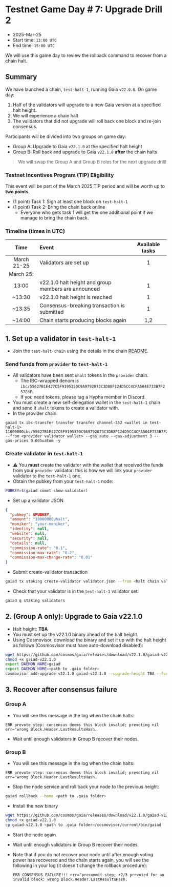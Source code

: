 # Testnet Game Day # 7: Upgrade Drill 2

* 2025-Mar-25
* Start time: `13:00 UTC`
* End time: `15:00 UTC`

We will use this game day to review the rollback command to recover from a chain halt.

## Summary

We have launched a chain, `test-halt-1`, running Gaia `v22.0.0`. On game day:
1. Half of the validators will upgrade to a new Gaia version at a specified halt height.
2. We will experience a chain halt
3. The validators that did not upgrade will roll back one block and re-join consensus.

Participants will be divided into two groups on game day:
* Group A: Upgrade to Gaia `v22.1.0` at the specified halt height
* Group B: Roll back and upgrade to Gaia `v22.1.0` **after** the chain halts

> We will swap the Group A and Group B roles for the next upgrade drill!

### Testnet Incentives Program (TIP) Eligibility

This event will be part of the March 2025 TIP period and will be worth up to **two points**.
* (1 point) Task 1: Sign at least one block on `test-halt-1`
* (1 point) Task 2: Bring the chain back online
  * Everyone who gets task 1 will get the one additional point if we manage to bring the chain back.


### Timeline (times in UTC)

|    Time     | Event                                               | Available tasks |
| :---------: | :-------------------------------------------------- | :-------------: |
| March 21-25 | Validators are set up                               |        1        |
|  March 25:  |                                                     |                 |
|    13:00    | v22.1.0 halt height and group members are announced |        1        |
|   ~13:30    | v22.1.0 halt height is reached                      |        1        |
|   ~13:35    | Consensus-breaking transaction is submitted         |        1        |
|   ~14:00    | Chain starts producing blocks again                 |       1,2       |

## 1. Set up a validator in `test-halt-1`

* Join the `test-halt-chain` using the details in the chain [README](/interchain-security/test-halt-1/README.md).

### Send funds from `provider` to `test-halt-1`

* All validators have been sent `uhalt` tokens in the `provider` chain.
  * The IBC-wrapped denom is `ibc/55627B1E427C5F9195350C9A9792873C3D88F124D5CC4CFA504E733B7F257E6F`.
  * If you need tokens, please tag a Hypha member in Discord.
* You must create a new self-delegation wallet in the `test-halt-1` chain and send it `uhalt` tokens to create a validator with.
* In the provider chain:
```
gaiad tx ibc-transfer transfer transfer channel-352 <wallet in test-halt-1> 11000000ibc/55627B1E427C5F9195350C9A9792873C3D88F124D5CC4CFA504E733B7F257E6F --from <provider validator wallet> --gas auto --gas-adjustment 3 --gas-prices 0.005uatom -y
```

### Create validator in `test-halt-1`

* ⚠️ You **must** create the validator with the wallet that received the funds from your  `provider` validator: this is how we will link your `provider` validator to the `test-halt-1` one.
* Obtain the pubkey from your `test-halt-1` node:
```bash
PUBKEY=$(gaiad comet show-validator)
```
* Set up a validator JSON
```json
{
  "pubkey": $PUBKEY,
  "amount": "10000000uhalt",
  "moniker": "your-moniker",
  "identity": null,
  "website": null,
  "security": null,
  "details": null,
  "commission-rate": "0.1",
  "commission-max-rate": "0.2",
  "commission-max-change-rate": "0.01"
}
```
* Submit create-validator transaction
```bash
gaiad tx staking create-validator validator.json --from <halt chain validator> --gas auto --gas-adjustment 3 --gas-prices 0.005uhalt -y
```

* Check that your validator is in the `test-halt-1` validator set:
```bash
gaiad q staking validators
```

## 2. (Group A only): Upgrade to Gaia v22.1.0
* Halt height: **TBA**
* You must set up the v22.1.0 binary ahead of the halt height.
* Using Cosmovisor, download the binary and set it up with the halt height as follows (Cosmosvisor must have auto-download disabled):
```bash
wget https://github.com/cosmos/gaia/releases/download/v22.1.0/gaiad-v22.1.0-linux-amd64 -O gaiad-v22.1.0
chmod +x gaiad-v22.1.0
export DAEMON_NAME=gaiad
export DAEMON_HOME=<path to .gaia folder>
cosmovisor add-upgrade v22.1.0 gaiad-v22.1.0 --upgrade-height TBA --force
```

## 3. Recover after consensus failure

### Group A

* You will see this message in the log when the chain halts:
```
ERR prevote step: consensus deems this block invalid; prevoting nil err="wrong Block.Header.LastResultsHash.
```
* Wait until enough validators in Group B recover their nodes.

### Group B

* You will see this message in the log when the chain halts:
```
ERR prevote step: consensus deems this block invalid; prevoting nil err="wrong Block.Header.LastResultsHash.
```
* Stop the node service and roll back your node to the previous height:
```bash
gaiad rollback --home <path to .gaia folder>
```
* Install the new binary
```bash
wget https://github.com/cosmos/gaia/releases/download/v22.1.0/gaiad-v22.1.0-linux-amd64 -O gaiad-v22.1.0
chmod +x gaiad-v22.1.0
cp gaiad-v22.1.0 <path to .gaia folder>/cosmovisor/current/bin/gaiad
```
* Start the node again
* Wait until enough validators in Group B recover their nodes.

* Note that if you do not recover your node until after enough voting power has recovered and the chain starts again, you will see the following in your log (it doesn't change the rollback procedure):
   ```
   ERR CONSENSUS FAILURE!!! err="precommit step; +2/3 prevoted for an invalid block: wrong Block.Header.LastResultsHash.
   ```


